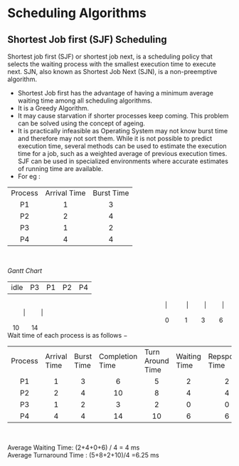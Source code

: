# Scheduling Algorithms 

## Shortest Job first (SJF) Scheduling

Shortest job first (SJF) or shortest job next, is a scheduling policy that selects the waiting process with the smallest execution time to execute next. SJN, also known as Shortest Job Next (SJN), is a non-preemptive algorithm. 
 

- Shortest Job first has the advantage of having a minimum average waiting time among all scheduling algorithms.
- It is a Greedy Algorithm.
- It may cause starvation if shorter processes keep coming. This problem can be solved using the concept of ageing.
- It is practically infeasible as Operating System may not know burst time and therefore may not sort them. While it is not possible to predict execution time, several methods can be used to estimate the execution time for a job, such as a weighted average of previous execution times. SJF can be used in specialized environments where accurate estimates of running time are available.
- For eg : 
<table align="center">
   <tr>
      <td>Process</td>
      <td>Arrival Time </td>
      <td>Burst Time</td>
    </tr>
    <tr>
    <td align="center">P1</td>
    <td align="center">1</td>
    <td align="center">3</td>
    </tr>
      <tr>
    <td align="center">P2</td>
    <td align="center">2</td>
    <td align="center">4</td>
    </tr>
      <tr>
    <td align="center">P3</td>
    <td align="center">1</td>
    <td align="center">2</td>
    </tr>
      <tr>
    <td align="center">P4</td>
    <td align="center">4</td>
    <td align="center">4</td>
    </tr>

</table>
<br>

*Gantt Chart*

<table align="center">
 <tr>
 <td>   idle        </td>
 <td>     P3   </td>
 <td>     P1    </td>
 <td>     P2    </td>
 <td>     P4    </td>
</table>  

&nbsp;&nbsp;&nbsp;&nbsp;&nbsp;&nbsp;&nbsp;&nbsp;&nbsp;&nbsp;&nbsp;&nbsp;&nbsp;&nbsp;&nbsp;&nbsp;&nbsp;&nbsp;&nbsp;&nbsp;&nbsp;&nbsp;&nbsp;&nbsp;&nbsp;&nbsp;&nbsp;&nbsp;&nbsp;&nbsp;&nbsp;&nbsp;&nbsp;&nbsp;&nbsp;&nbsp;&nbsp;&nbsp;&nbsp;&nbsp;&nbsp;&nbsp;&nbsp;&nbsp;&nbsp;&nbsp;&nbsp;&nbsp;&nbsp;&nbsp;&nbsp;&nbsp;&nbsp;&nbsp;&nbsp;&nbsp;&nbsp;&nbsp;&nbsp;&nbsp;&nbsp;&nbsp;&nbsp;&nbsp;&nbsp;&nbsp;&nbsp;&nbsp;&nbsp;&nbsp;&nbsp;&nbsp;&nbsp;&nbsp;&nbsp;&nbsp;&nbsp;&nbsp;&nbsp;&nbsp;&nbsp;&nbsp;&nbsp;&nbsp;&nbsp;&nbsp;&nbsp;&nbsp;&nbsp;&nbsp;|&nbsp;&nbsp;&nbsp;&nbsp;&nbsp;&nbsp;&nbsp;&nbsp;&nbsp;&nbsp;&nbsp;|&nbsp;&nbsp;&nbsp;&nbsp;&nbsp;&nbsp;&nbsp;&nbsp;&nbsp;|&nbsp;&nbsp;&nbsp;&nbsp;&nbsp;&nbsp;&nbsp;&nbsp;&nbsp;|&nbsp;&nbsp;&nbsp;&nbsp;&nbsp;&nbsp;&nbsp;&nbsp;&nbsp;|&nbsp;&nbsp;&nbsp;&nbsp;&nbsp;&nbsp;&nbsp;&nbsp;&nbsp;|
<br>
&nbsp;&nbsp;&nbsp;&nbsp;&nbsp;&nbsp;&nbsp;&nbsp;&nbsp;&nbsp;&nbsp;&nbsp;&nbsp;&nbsp;&nbsp;&nbsp;&nbsp;&nbsp;&nbsp;&nbsp;&nbsp;&nbsp;&nbsp;&nbsp;&nbsp;&nbsp;&nbsp;&nbsp;&nbsp;&nbsp;&nbsp;&nbsp;&nbsp;&nbsp;&nbsp;&nbsp;&nbsp;&nbsp;&nbsp;&nbsp;&nbsp;&nbsp;&nbsp;&nbsp;&nbsp;&nbsp;&nbsp;&nbsp;&nbsp;&nbsp;&nbsp;&nbsp;&nbsp;&nbsp;&nbsp;&nbsp;&nbsp;&nbsp;&nbsp;&nbsp;&nbsp;&nbsp;&nbsp;&nbsp;&nbsp;&nbsp;&nbsp;&nbsp;&nbsp;&nbsp;&nbsp;&nbsp;&nbsp;&nbsp;&nbsp;&nbsp;&nbsp;&nbsp;&nbsp;&nbsp;&nbsp;&nbsp;&nbsp;&nbsp;&nbsp;&nbsp;&nbsp;&nbsp;&nbsp;&nbsp;0&nbsp;&nbsp;&nbsp;&nbsp;&nbsp;&nbsp;&nbsp;&nbsp;&nbsp;1&nbsp;&nbsp;&nbsp;&nbsp;&nbsp;&nbsp;&nbsp;&nbsp;3&nbsp;&nbsp;&nbsp;&nbsp;&nbsp;&nbsp;&nbsp;&nbsp;6&nbsp;&nbsp;&nbsp;&nbsp;&nbsp;&nbsp;&nbsp;10&nbsp;&nbsp;&nbsp;&nbsp;&nbsp;&nbsp;&nbsp;14
<br>
Wait time of each process is as follows −
<br>
<table align="center">
 <tr>
 <td>Process</td>
 <td>Arrival Time</td>
 <td>Burst Time</td>
 <td>Completion Time</td>
 <td>Turn Around Time</td>
 <td>Waiting Time</td>
 <td>Repsponse Time</td>
 </tr>
 <tr align="center">
 <td>P1</td>
 <td>1</td>
 <td>3</td>
 <td>6</td>
 <td>5</td>
 <td>2</td>
 <td>2</td>
 </tr>
 <tr align="center">
 <td>P2</td>
 <td>2</td>
 <td>4</td>
 <td>10</td>
 <td>8</td>
 <td>4</td>
 <td>4</td>

 </tr>
 <tr align="center">
 <td>P3</td>
 <td>1</td>
 <td>2</td>
 <td>3</td>
 <td>2</td>
 <td>0</td>
 <td>0</td>
 </tr>
 <tr align="center">
 <td>P4</td>
 <td>4</td>
 <td>4</td>
 <td>14</td>
 <td>10</td>
 <td>6</td>
 <td>6</td>

 </tr>
</table>  

<br>

Average Waiting Time: (2+4+0+6) / 4 = 4 ms <br>
Average Turnaround Time : (5+8+2+10)/4
=6.25 ms
